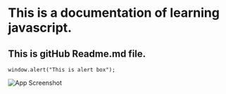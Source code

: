 # This is a documentation of learning javascript.
## This is gitHub Readme.md file.

```
window.alert("This is alert box");
```

![App Screenshot](https://i.imgur.com/sDc7d1U.png)

